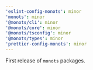 ```yaml
---
'eslint-config-monots': minor
'monots': minor
'@monots/cli': minor
'@monots/core': minor
'@monots/tsconfig': minor
'@monots/types': minor
'prettier-config-monots': minor
---
```


First release of `monots` packages.
